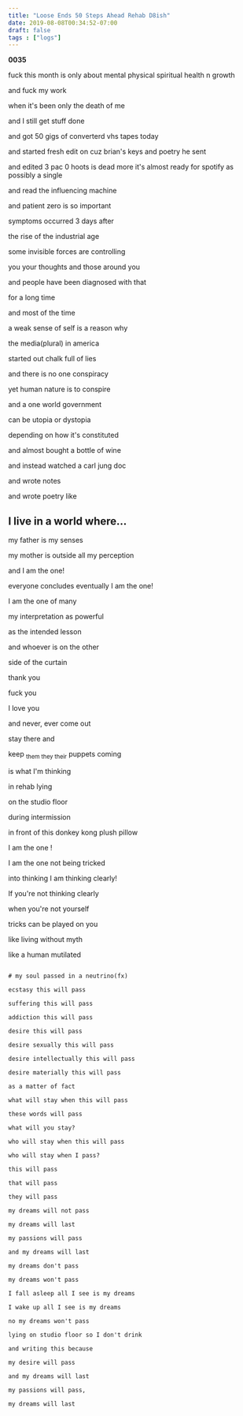 ```yaml
---
title: "Loose Ends 50 Steps Ahead Rehab D8ish"
date: 2019-08-08T00:34:52-07:00
draft: false
tags : ["logs"]
---
```


**0035**

fuck this month is only about mental physical spiritual health n growth

and fuck my work

when it's been only the death of me

and I still get stuff done

and got 50 gigs of converterd vhs tapes today

and started fresh edit on cuz brian's keys and poetry he sent

and edited 3 pac 0 hoots is dead more it's almost ready for spotify as possibly a single

and read the influencing machine

and patient zero is so important

symptoms occurred 3 days after

the rise of the industrial age

some invisible forces are controlling

you your thoughts and those around you

and people have been diagnosed with that

for a long time

and most of the time

a weak sense of self is a reason why

the media(plural) in america

started out chalk full of lies  

and there is no one conspiracy

yet human nature is to conspire

and a one world government

can be utopia or dystopia

depending on how it's constituted

and almost bought a bottle of wine

and instead watched a carl jung doc

and wrote notes

and wrote poetry like

## I live in a world where...

my father is my senses

my mother is outside all my perception

and I am the one!

everyone concludes eventually
I am the one!

I am the one of many

my interpretation as powerful

as the intended lesson

and whoever is on the other

side of the curtain

thank you

fuck you

I love you

and never, ever come out

stay there and

keep <sub>them they their</sub> puppets coming

is what I'm thinking

in rehab lying

on the studio floor  

during intermission

in front of this donkey kong plush pillow

I am the one !

I am the one not being tricked

into thinking I am thinking clearly!

If you're not thinking clearly

when you're not yourself

tricks can be played on you

like living without myth

like a human mutilated

```

# my soul passed in a neutrino(fx)

ecstasy this will pass

suffering this will pass

addiction this will pass

desire this will pass

desire sexually this will pass

desire intellectually this will pass

desire materially this will pass

as a matter of fact

what will stay when this will pass

these words will pass

what will you stay?

who will stay when this will pass

who will stay when I pass?

this will pass

that will pass

they will pass

my dreams will not pass

my dreams will last

my passions will pass

and my dreams will last

my dreams don't pass

my dreams won't pass

I fall asleep all I see is my dreams

I wake up all I see is my dreams

no my dreams won't pass

lying on studio floor so I don't drink

and writing this because

my desire will pass

and my dreams will last

my passions will pass,

my dreams will last
